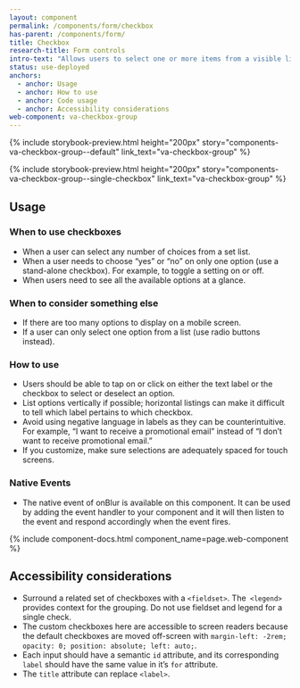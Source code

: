 ```yaml
---
layout: component
permalink: /components/form/checkbox
has-parent: /components/form/
title: Checkbox
research-title: Form controls
intro-text: "Allows users to select one or more items from a visible list."
status: use-deployed
anchors:
  - anchor: Usage
  - anchor: How to use
  - anchor: Code usage
  - anchor: Accessibility considerations
web-component: va-checkbox-group
---
```


{% include storybook-preview.html height="200px" story="components-va-checkbox-group--default" link_text="va-checkbox-group" %}

{% include storybook-preview.html height="200px" story="components-va-checkbox-group--single-checkbox" link_text="va-checkbox-group" %}

## Usage

### When to use checkboxes
- When a user can select any number of choices from a set list.
- When a user needs to choose “yes” or “no” on only one option (use a stand-alone checkbox). For example, to toggle a setting on or off.
- When users need to see all the available options at a glance.

### When to consider something else
- If there are too many options to display on a mobile screen.
- If a user can only select one option from a list (use radio buttons instead).

### How to use 
- Users should be able to tap on or click on either the text label or the checkbox to select or deselect an option.
- List options vertically if possible; horizontal listings can make it difficult to tell which label pertains to which checkbox.
- Avoid using negative language in labels as they can be counterintuitive. For example, “I want to receive a promotional email” instead of “I don’t want to receive promotional email.”
- If you customize, make sure selections are adequately spaced for touch screens.

### Native Events

- The native event of onBlur is available on this component. It can be used by adding the event handler to your component and it will then listen to the event and respond accordingly when the event fires.

{% include component-docs.html component_name=page.web-component %}

## Accessibility considerations
- Surround a related set of checkboxes with a `<fieldset>`. The` <legend>` provides context for the grouping. Do not use fieldset and legend for a single check.
- The custom checkboxes here are accessible to screen readers because the default checkboxes are moved off-screen with `margin-left: -2rem; opacity: 0; position: absolute; left: auto;`.
- Each input should have a semantic `id` attribute, and its corresponding `label` should have the same value in it’s `for` attribute.
- The `title` attribute can replace `<label>`.